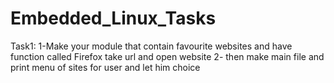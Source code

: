 # Embedded_Linux_Tasks
Task1:
1-Make your module that contain favourite websites and have function 
called Firefox take url and open website 
2- then make main file and print menu of sites for user and let him choice

